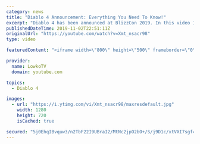 ```yaml
---
category: news
title: "Diablo 4 Announcement: Everything You Need To Know!"
excerpt: "Diablo 4 has been announced at BlizzCon 2019. In this video I go over everything you need to know about this upcoming Blizzard Entertainment game."
publishedDateTime: 2019-11-02T22:51:11Z
originalUrl: "https://youtube.com/watch?v=Xmt_nsacr98"
type: video

featuredContent: "<iframe width=\"800\" height=\"500\" frameborder=\"0\" src=\"https://www.youtube.com/embed/Xmt_nsacr98\" allow=\"accelerometer; autoplay; encrypted-media; gyroscope; picture-in-picture\" allowfullscreen></iframe>"

provider:
  name: LowkoTV
  domain: youtube.com

topics:
  - Diablo 4

images:
  - url: "https://i.ytimg.com/vi/Xmt_nsacr98/maxresdefault.jpg"
    width: 1280
    height: 720
    isCached: true

secured: "5j0EhqIBvquw3/n2TbF22I9UBraI2/MtNc2jpO2bO+/S/j9D1c/xtVXI7sgf4WKsEqM8MMq+teOetcgz8O1G69xIxSnoZz8WMl508rUBYZXk8X6nCzBC+H1DVjdspiIGgZ7Gt/4b5hoMnGgXqSJGyW7zJFIbF6BYT4VuWvfqu8KyoRsX916QBtlN+h8yGOlBoYYYdUTl1Uh8X8mwv4dc2QPviMuxpQTBr0m2wwt54sEq3PIo39bV2bI4RaPd0GsnkTaWdO6dOXovUqMZwqxL0Yn+e7zu2skvoSvTN+sEQwxSaX0n28PbK1dyli5JBeTc1xlE8kNz/yTwdTZ0A4/0PN9kpShB4Ix55fua28xP1Wun8ATWWff1w+V30qYBrV6g1B4AfTwkg3TbXGPeDE9ASgsMYq9zmQWbA/PJDRPGvOxYoPDKi0uqQiMJecjc5JXV;A6OBjf/AF3VED3hVCHDPgA=="
---
```


